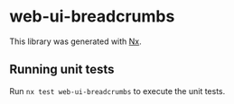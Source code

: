 # web-ui-breadcrumbs

This library was generated with [Nx](https://nx.dev).

## Running unit tests

Run `nx test web-ui-breadcrumbs` to execute the unit tests.
